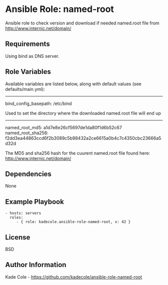 Ansible Role: named-root
=========

Ansible role to check version and download if needed named.root file from http://www.internic.net/domain/

Requirements
------------

Using bind as DNS server.

Role Variables
--------------

Available variables are listed below, along with default values (see defaults/main.yml):

---
bind_config_basepath: /etc/bind

Used to set the directory where the downloaded named.root file will end up

---
named_root_md5: a1d7e8e26cf5697de1da80f1d6b52c67
named_root_sha256: f2dd3ea44863ccd6f2b3089c5b98432a2ce6615a0b4c7c4350cbc23666a5d32d

The MD5 and sha256 hash for the cuurent named.root file found here: http://www.internic.net/domain/

Dependencies
------------

None

Example Playbook
----------------

    - hosts: servers
      roles:
         - { role: kadecole.ansible-role-named-root, x: 42 }

License
-------

BSD

Author Information
------------------

Kade Cole - https://github.com/kadecole/ansible-role-named-root
